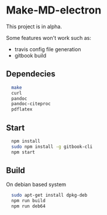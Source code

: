# Make-MD-electron

This project is in alpha.

Some features won't work such as:
- travis config file generation
- gitbook build

## Dependecies

```sh
  make
  curl
  pandoc
  pandoc-citeproc
  pdflatex
```

## Start

```sh
  npm install
  sudo npm install -g gitbook-cli
  npm start
```

## Build

On debian based system

```sh
  sudo apt-get install dpkg-deb
  npm run build
  npm run deb64
```
